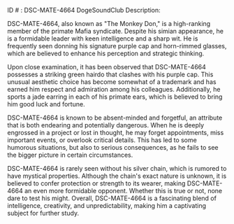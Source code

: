 ID # : DSC-MATE-4664
DogeSoundClub Description:

DSC-MATE-4664, also known as "The Monkey Don," is a high-ranking member of the primate Mafia syndicate. Despite his simian appearance, he is a formidable leader with keen intelligence and a sharp wit. He is frequently seen donning his signature purple cap and horn-rimmed glasses, which are believed to enhance his perception and strategic thinking.

Upon close examination, it has been observed that DSC-MATE-4664 possesses a striking green hairdo that clashes with his purple cap. This unusual aesthetic choice has become somewhat of a trademark and has earned him respect and admiration among his colleagues. Additionally, he sports a jade earring in each of his primate ears, which is believed to bring him good luck and fortune.

DSC-MATE-4664 is known to be absent-minded and forgetful, an attribute that is both endearing and potentially dangerous. When he is deeply engrossed in a project or lost in thought, he may forget appointments, miss important events, or overlook critical details. This has led to some humorous situations, but also to serious consequences, as he fails to see the bigger picture in certain circumstances.

DSC-MATE-4664 is rarely seen without his silver chain, which is rumored to have mystical properties. Although the chain's exact nature is unknown, it is believed to confer protection or strength to its wearer, making DSC-MATE-4664 an even more formidable opponent. Whether this is true or not, none dare to test his might. Overall, DSC-MATE-4664 is a fascinating blend of intelligence, creativity, and unpredictability, making him a captivating subject for further study.